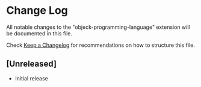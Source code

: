 # Change Log

All notable changes to the "objeck-programming-language" extension will be documented in this file.

Check [Keep a Changelog](http://keepachangelog.com/) for recommendations on how to structure this file.

## [Unreleased]

- Initial release